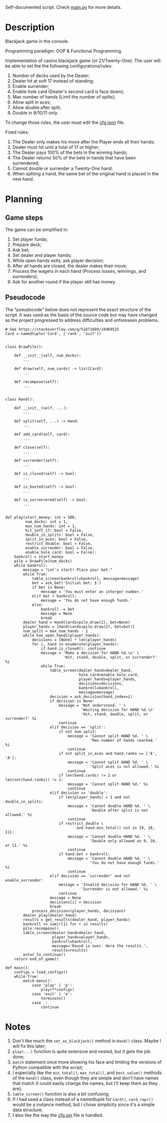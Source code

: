 Self-documented script. Check [main.py](./main.py) for more details.

# Description
Blackjack game in the console.

Programming paradigm: OOP & Functional Programming.

Implementation of casino blackjack game (or 21/Twenty-One). The user will be able to set the the following configurations/rules:
1. Number of decks used by the Dealer;
2. Dealer hit at soft 17 instead of standing;
3. Enable surrender;
4. Enable hole card (Dealer's second card is face down);
5. Max number of hands (Limit the number of splits);
6. Allow split in aces;
7. Allow double after split;
8. Double in 9/10/11 only.

To change those rules, the user must edit the [cfg.json](./cfg.json) file.

Fixed rules:
1. The Dealer only makes his move after the Player ends all their hands;
2. Dealer must hit until a total of 17 or higher;
3. The Dealer pays 100% of the bets in the winning hands;
4. The Dealer returns 50% of the bets in hands that have been surrendered;
5. Cannot double or surrender a Twenty-One hand;
6. When spliting a hand, the same bet of the original hand is placed in the new hand.

# Planning
## Game steps
The game can be simplified in:
1. Set player funds;
2. Prepare deck;
3. Ask bet;
4. Set dealer and player hands;
5. While open hands exits, ask player decision;
6. After all hands are closed, the dealer makes their move;
7. Process the wagers in each hand (Process losses, winnings, and surrenders);
8. Ask for another round if the player still has money.

## Pseudocode
The "pseudocode" below does not represent the exact structure of the script. It was used as the basis of the source code but may have changed as the project progressed to address difficulties and unforeseen problems.

```
# See https://stackoverflow.com/q/51671699/16969525
Card = namedtuple('Card', ['rank', 'suit'])


class DrawPile():

    def __init__(self, num_decks):
        ...
    
    def draw(self, num_cards) -> list[Card]:
        ...

    def recompose(self):
        ...


class Hand():

    def __init__(self, ...):
        ...
    
    def split(self, ...) -> Hand:
        ...
    
    def add_card(self, card):
        ...

    def close(self):
        ...
    
    def surrender(self):
        ...
    
    def is_closed(self) -> bool:
        ...
    
    def is_busted(self) -> bool:
        ...
    
    def is_surrenrered(self) -> bool:
        ...


def play(start_money: int = 500,
         num_decks: int = 1,
         max_num_hands: int = 1,
         hit_soft_17: bool = False,
         double_in_splits: bool = False,
         split_in_aces: bool = False,
         restrict_double: bool = False,
         enable_surrender: bool = False,
         enable_hole_card: bool = False):
    bankroll = start_money
    pile = DrawPile(num_decks)
    while bankroll:
        message = "Let's start! Place your bet."
        while True:
            table_screen(bankroll=bankroll, message=message)
            bet = ask_bet('Initial bet: $')
            if bet is None:
                message = 'You must enter an interger number.'
            elif bet > bankroll:
                message = 'You do not have enough funds.'
            else:
                bankroll -= bet
                message = None
                break
        dealer_hand = Hand(cards=pile.draw(2), bet=None)
        player_hands = [Hand(cards=pile.draw(2), bet=bet)]
        num_split = max_num_hands - 1
        while has_open_hands(player_hands):
            decisions = [None] * len(player_hands)
            for i, hand in enumerate(player_hands):
                if hand.is_closed(): continue
                message = 'Make a decision for HAND %d.\n' \
                          'Hit, stand, double, split, or surrender?' %i
                while True:
                    table_screen(dealer_hand=dealer_hand,
                                 hole_card=enable_hole_card,
                                 player_hands=player_hands,
                                 decisions=decisions,
                                 bankroll=bankroll,
                                 message=message)
                    decision = ask_decision(hand_index=i)
                    if decision is None:
                        message = 'Not understood. ' \
                                  'Waiting decision for HAND %d.\n'
                                  'Hit, stand, double, split, or surrender?' %i
                        continue
                    elif decision == 'split':
                        if not num_split:
                            message = 'Cannot split HAND %d. ' \
                                      'Max number of hands reached.' %i
                            continue
                        if not split_in_aces and hand.ranks == ['A', 'A']:
                            message = 'Cannot split HAND %d. ' \
                                      'Split aces is not allowed.' %i
                            continue
                        if len(hand.cards) != 2 or len(set(hand.ranks)) != 1:
                            message = 'Cannot split HAND %d.' %i
                            continue
                    elif decision == 'double':
                        if len(player_hands) > 1 and not double_in_splits:
                            message = 'Cannot double HAND %d. ' \
                                      'Double after split is not allowed.' %i
                            continue
                        if restrict_double \
                                and hand.min_total() not in {9, 10, 11}:
                            message = 'Cannot double HAND %d. ' \
                                      'Double only allowed on 9, 10, or 11.' %i
                            continue
                        if hand.bet > bankroll:
                            message = 'Cannot double HAND %d. ' \
                                      'You do not have enough funds.' %i
                            continue
                    elif decision == 'surrender' and not enable_surrender:
                        message = 'Invalid decision for HAND %d. ' \
                                  'Surrender is not allowed.' %i
                        continue
                    message = None
                    decisions[i] = decision
                    break
            process_decisions(player_hands, decisions)
        dealer_play(dealer_hand)
        results = get_results(dealer_hand, player_hands)
        bankroll += sum(r[1] for r in results)
        pile.recompose()
        table_screen(dealer_hand=dealer_hand,
                     player_hands=player_hands,
                     bankroll=bankroll,
                     message='Round is over. Here the results.',
                     results=results)
        enter_to_continue()
    return end_of_game()

def main():
    configs = load_configs()
    while True:
        match menu():
            case 'play' | 'p':
                play(**configs)
            case 'exit' | 'e':
                terminate()
            case _:
                continue
```

# Notes
1. Don't like much the `set_as_blackjack()` method in `Hand()` class. Maybe I will fix this later;
2. `play(...)` function is quite extensive and nested, but it gets the job done;
3. `match` statement once more showing his face and limiting the versions of Python compatible with the script;
4. I especially like the `min_total()`, `max_total()`, and `best_value()` methods of the `Hand()` class, even though they are simple and don't have names that match (I could easily change the names, but I'll keep them as they are);
5. `table_screen()` function is also a bit confusing;
6. If I had used a class instead of a namedtuple for `Card()`, `card_repr()` would be a instance method, but I chose simplicity since it's a simple data structure;
7. I also like the way the [cfg.jon](./cfg.json) file is handled.
